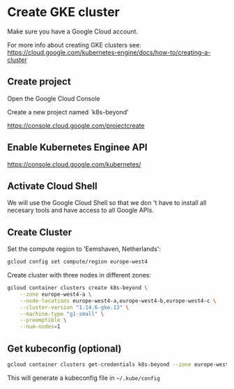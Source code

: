 # Create GKE cluster

Make sure you have a Google Cloud account.

For more info about creating GKE clusters see:
<https://cloud.google.com/kubernetes-engine/docs/how-to/creating-a-cluster>

## Create project

Open the Google Cloud Console

Create a new project named `k8s-beyond'

https://console.cloud.google.com/projectcreate

## Enable Kubernetes Enginee API

https://console.cloud.google.com/kubernetes/

## Activate Cloud Shell

We will use the Google Cloud Shell so that we don 't have to install all necesary tools and have access to all Google APIs. 

## Create Cluster

Set the compute region to 'Eemshaven, Netherlands':

```bash
gcloud config set compute/region europe-west4
```

Create cluster with three nodes in different zones:

```bash
gcloud container clusters create k8s-beyond \
    --zone europe-west4-a \
    --node-locations europe-west4-a,europe-west4-b,europe-west4-c \
    --cluster-version "1.14.6-gke.13" \
    --machine-type "g1-small" \
    --preemptible \
    --num-nodes=1
```

## Get kubeconfig (optional)

```bash
gcloud container clusters get-credentials k8s-beyond --zone europe-west4-a
```

This will generate a kubeconfig file in `~/.kube/config`




